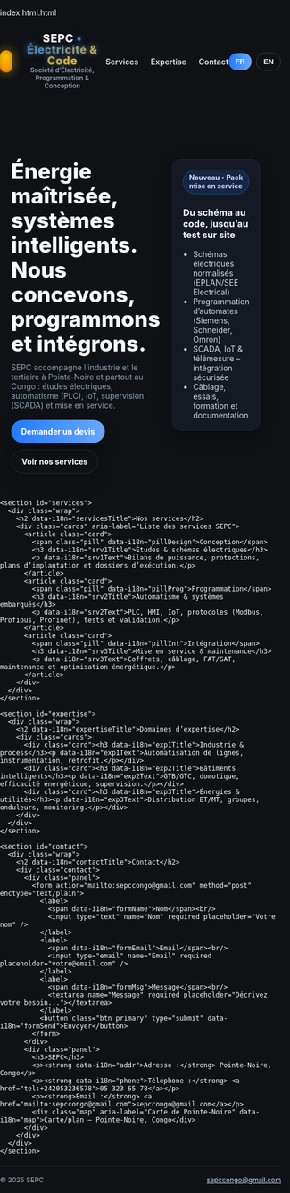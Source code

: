 [index.html.html](https://github.com/user-attachments/files/21782255/index.html.html)
<!DOCTYPE html>
<html lang="fr">
<head>
  <meta charset="UTF-8" />
  <meta name="viewport" content="width=device-width, initial-scale=1" />
  <title>SEPC – Société d’Électricité, Programmation & Conception</title>
  <meta name="description" content="SEPC : Électricité, programmation industrielle, conception et intégration à Pointe‑Noire, Congo. FR/EN." />
  <style>
    :root{
      --bg:#0f1115; --panel:#151923; --muted:#8da2b0; --white:#f8fafc;
      --blue:#1f7bff; --yellow:#FFC107; --radius:16px; --shadow:0 10px 26px rgba(0,0,0,.25);
    }
    *{box-sizing:border-box}
    html,body{margin:0;padding:0;background:var(--bg);color:var(--white);
      font-family: Inter, system-ui, -apple-system, Segoe UI, Roboto, sans-serif}
    img{max-width:100%;display:block}
    a{color:inherit;text-decoration:none}
    .wrap{max-width:1160px;margin:0 auto;padding:0 20px}

    header{position:sticky;top:0;z-index:10;background:linear-gradient(180deg,#0f1115 70%,rgba(15,17,21,.6));
      border-bottom:1px solid rgba(255,255,255,.06);backdrop-filter:saturate(160%) blur(6px)}
    .bar{display:flex;align-items:center;justify-content:space-between;padding:14px 0 12px}
    .logo{display:flex;align-items:center;gap:12px}
    .bolt{width:40px;height:40px;border-radius:12px;background:radial-gradient(circle at 28% 28%,var(--yellow),#ff8c00);
      box-shadow:0 0 18px rgba(255,193,7,.55), inset 0 0 10px rgba(0,0,0,.25);position:relative}
    .bolt:before{content:"";position:absolute;left:50%;top:48%;transform:translate(-50%,-50%) rotate(-12deg);
      width:0;height:0;border-left:10px solid transparent;border-right:10px solid transparent;border-top:22px solid #111}
    .bolt:after{content:"";position:absolute;left:50%;top:46%;transform:translate(-50%,-50%) rotate(-12deg);
      width:0;height:0;border-left:8px solid transparent;border-right:8px solid transparent;border-top:18px solid var(--white)}
    .logotype{font-weight:800;letter-spacing:.6px;font-size:1.25rem;line-height:1}
    .brand{background:linear-gradient(90deg,var(--blue),var(--yellow));-webkit-background-clip:text;-webkit-text-fill-color:transparent;
      text-shadow:0 0 16px rgba(31,123,255,.45),0 0 10px rgba(255,193,7,.35)}
    nav{display:flex;gap:22px;font-weight:600}
    nav a{opacity:.9} nav a:hover{opacity:1;color:var(--yellow)}
    .lang{display:flex;gap:8px;align-items:center}
    .lang button{background:#0000;border:1px solid rgba(255,255,255,.18);color:var(--white);padding:8px 12px;border-radius:999px;font-weight:700}
    .lang button.active{background:linear-gradient(90deg,var(--blue),#6aa8ff);border:none}

    .hero{padding:56px 0 32px}
    .grid{display:grid;grid-template-columns:1.2fr .8fr;gap:22px}
    h1{font-size:2.4rem;line-height:1.15;margin:0 0 12px;font-weight:800}
    p.lead{color:var(--muted);margin:0 0 18px}
    .cta{display:flex;gap:12px;flex-wrap:wrap}
    .btn{padding:12px 18px;border-radius:999px;font-weight:700;border:1px solid rgba(255,255,255,.1);box-shadow:var(--shadow)}
    .btn.primary{background:linear-gradient(90deg,var(--blue),#6aa8ff);color:#fff;border:none}
    .btn.ghost{background:transparent;color:#fff}

    section{padding:26px 0}
    h2{margin:0 0 12px}
    .cards{display:grid;grid-template-columns:repeat(3,1fr);gap:16px}
    .card{background:var(--panel);border:1px solid rgba(255,255,255,.06);border-radius:var(--radius);padding:18px;box-shadow:var(--shadow)}
    .pill{display:inline-block;padding:6px 10px;border-radius:999px;background:rgba(31,123,255,.15);border:1px solid rgba(31,123,255,.35);font-size:.78rem;color:#cfe0ff;font-weight:700}
    ul{margin:8px 0 0;padding:0 0 0 18px;color:#cfd7df}

    .contact{display:grid;grid-template-columns:1fr 1fr;gap:16px;margin-top:12px}
    .panel{background:var(--panel);border:1px solid rgba(255,255,255,.06);border-radius:var(--radius);padding:18px;box-shadow:var(--shadow)}
    .map{height:220px;border-radius:14px;background:linear-gradient(45deg,#0b1220,#10213a);display:flex;align-items:center;justify-content:center;color:#89a3b8;border:1px dashed rgba(255,255,255,.14)}

    footer{margin-top:20px;border-top:1px solid rgba(255,255,255,.06);color:#a8b5c3}
    .foot{display:flex;gap:16px;justify-content:space-between;align-items:center;padding:16px 0;font-size:.9rem}
    .foot a{color:#cfe0ff;text-decoration:underline}

    form{display:grid;gap:10px}
    input, textarea{width:100%;padding:12px 14px;border-radius:12px;border:1px solid rgba(255,255,255,.18);background:#0e121a;color:var(--white)}
    textarea{min-height:120px;resize:vertical}

    @media (max-width: 920px){
      .grid{grid-template-columns:1fr}
      .cards{grid-template-columns:1fr}
      .contact{grid-template-columns:1fr}
      h1{font-size:2rem}
    }
  </style>
</head>
<body>
  <header>
    <div class="wrap bar">
      <a href="#" class="logo" aria-label="SEPC Accueil">
        <span class="bolt" aria-hidden="true"></span>
        <div>
          <div class="logotype">SEPC <span class="brand">• <span data-i18n="taglineShort">Électricité & Code</span></span></div>
          <span class="tag" style="display:block;font-weight:600;font-size:.72rem;color:#8da2b0" data-i18n="subtitle">
            Société d’Électricité, Programmation & Conception
          </span>
        </div>
      </a>
      <nav>
        <a href="#services" data-i18n="navServices">Services</a>
        <a href="#expertise" data-i18n="navExpertise">Expertise</a>
        <a href="#contact" data-i18n="navContact">Contact</a>
      </nav>
      <div class="lang">
        <button id="btn-fr" class="active" aria-label="Français">FR</button>
        <button id="btn-en" aria-label="English">EN</button>
      </div>
    </div>
  </header>

  <main>
    <section class="hero">
      <div class="wrap grid">
        <div>
          <h1 data-i18n="heroTitle">Énergie maîtrisée, systèmes intelligents.<br/>Nous concevons, programmons et intégrons.</h1>
          <p class="lead" data-i18n="heroLead">
            SEPC accompagne l’industrie et le tertiaire à Pointe‑Noire et partout au Congo : études électriques, automatisme (PLC),
            IoT, supervision (SCADA) et mise en service.
          </p>
          <div class="cta">
            <a class="btn primary" href="#contact" data-i18n="ctaQuote">Demander un devis</a>
            <a class="btn ghost" href="#services" data-i18n="ctaServices">Voir nos services</a>
          </div>
        </div>
        <div>
          <div class="panel">
            <span class="pill" data-i18n="badgeNew">Nouveau • Pack mise en service</span>
            <h3 data-i18n="panelTitle">Du schéma au code, jusqu’au test sur site</h3>
            <ul>
              <li data-i18n="li1">Schémas électriques normalisés (EPLAN/SEE Electrical)</li>
              <li data-i18n="li2">Programmation d’automates (Siemens, Schneider, Omron)</li>
              <li data-i18n="li3">SCADA, IoT & télémesure – intégration sécurisée</li>
              <li data-i18n="li4">Câblage, essais, formation et documentation</li>
            </ul>
          </div>
        </div>
      </div>
    </section>

    <section id="services">
      <div class="wrap">
        <h2 data-i18n="servicesTitle">Nos services</h2>
        <div class="cards" aria-label="Liste des services SEPC">
          <article class="card">
            <span class="pill" data-i18n="pillDesign">Conception</span>
            <h3 data-i18n="srv1Title">Études & schémas électriques</h3>
            <p data-i18n="srv1Text">Bilans de puissance, protections, plans d’implantation et dossiers d’exécution.</p>
          </article>
          <article class="card">
            <span class="pill" data-i18n="pillProg">Programmation</span>
            <h3 data-i18n="srv2Title">Automatisme & systèmes embarqués</h3>
            <p data-i18n="srv2Text">PLC, HMI, IoT, protocoles (Modbus, Profibus, Profinet), tests et validation.</p>
          </article>
          <article class="card">
            <span class="pill" data-i18n="pillInt">Intégration</span>
            <h3 data-i18n="srv3Title">Mise en service & maintenance</h3>
            <p data-i18n="srv3Text">Coffrets, câblage, FAT/SAT, maintenance et optimisation énergétique.</p>
          </article>
        </div>
      </div>
    </section>

    <section id="expertise">
      <div class="wrap">
        <h2 data-i18n="expertiseTitle">Domaines d’expertise</h2>
        <div class="cards">
          <div class="card"><h3 data-i18n="exp1Title">Industrie & process</h3><p data-i18n="exp1Text">Automatisation de lignes, instrumentation, retrofit.</p></div>
          <div class="card"><h3 data-i18n="exp2Title">Bâtiments intelligents</h3><p data-i18n="exp2Text">GTB/GTC, domotique, efficacité énergétique, supervision.</p></div>
          <div class="card"><h3 data-i18n="exp3Title">Énergies & utilités</h3><p data-i18n="exp3Text">Distribution BT/MT, groupes, onduleurs, monitoring.</p></div>
        </div>
      </div>
    </section>

    <section id="contact">
      <div class="wrap">
        <h2 data-i18n="contactTitle">Contact</h2>
        <div class="contact">
          <div class="panel">
            <form action="mailto:sepccongo@gmail.com" method="post" enctype="text/plain">
              <label>
                <span data-i18n="formName">Nom</span><br/>
                <input type="text" name="Nom" required placeholder="Votre nom" />
              </label>
              <label>
                <span data-i18n="formEmail">Email</span><br/>
                <input type="email" name="Email" required placeholder="votre@email.com" />
              </label>
              <label>
                <span data-i18n="formMsg">Message</span><br/>
                <textarea name="Message" required placeholder="Décrivez votre besoin..."></textarea>
              </label>
              <button class="btn primary" type="submit" data-i18n="formSend">Envoyer</button>
            </form>
          </div>
          <div class="panel">
            <h3>SEPC</h3>
            <p><strong data-i18n="addr">Adresse :</strong> Pointe‑Noire, Congo</p>
            <p><strong data-i18n="phone">Téléphone :</strong> <a href="tel:+242053236578">05 323 65 78</a></p>
            <p><strong>Email :</strong> <a href="mailto:sepccongo@gmail.com">sepccongo@gmail.com</a></p>
            <div class="map" aria-label="Carte de Pointe-Noire" data-i18n="map">Carte/plan – Pointe‑Noire, Congo</div>
          </div>
        </div>
      </div>
    </section>
  </main>

  <footer>
    <div class="wrap foot">
      <small>© 2025 SEPC</small>
      <small><a href="mailto:sepccongo@gmail.com">sepccongo@gmail.com</a></small>
    </div>
  </footer>

  <script>
    const dict = {
      fr: {
        taglineShort: "Électricité & Code",
        subtitle: "Société d’Électricité, Programmation & Conception",
        navServices: "Services", navExpertise: "Expertise", navContact: "Contact",
        heroTitle: "Énergie maîtrisée, systèmes intelligents.<br/>Nous concevons, programmons et intégrons.",
        heroLead: "SEPC accompagne l’industrie et le tertiaire à Pointe‑Noire et partout au Congo : études électriques, automatisme (PLC), IoT, supervision (SCADA) et mise en service.",
        ctaQuote: "Demander un devis", ctaServices: "Voir nos services",
        badgeNew: "Nouveau • Pack mise en service", panelTitle: "Du schéma au code, jusqu’au test sur site",
        li1: "Schémas électriques normalisés (EPLAN/SEE Electrical)", li2: "Programmation d’automates (Siemens, Schneider, Omron)",
        li3: "SCADA, IoT & télémesure – intégration sécurisée", li4: "Câblage, essais, formation et documentation",
        servicesTitle: "Nos services", pillDesign:"Conception", pillProg:"Programmation", pillInt:"Intégration",
        srv1Title:"Études & schémas électriques", srv1Text:"Bilans de puissance, protections, plans d’implantation et dossiers d’exécution.",
        srv2Title:"Automatisme & systèmes embarqués", srv2Text:"PLC, HMI, IoT, protocoles (Modbus, Profibus, Profinet), tests et validation.",
        srv3Title:"Mise en service & maintenance", srv3Text:"Coffrets, câblage, FAT/SAT, maintenance et optimisation énergétique.",
        expertiseTitle:"Domaines d’expertise", exp1Title:"Industrie & process", exp1Text:"Automatisation de lignes, instrumentation, retrofit.",
        exp2Title:"Bâtiments intelligents", exp2Text:"GTB/GTC, domotique, efficacité énergétique, supervision.",
        exp3Title:"Énergies & utilités", exp3Text:"Distribution BT/MT, groupes, onduleurs, monitoring.",
        contactTitle:"Contact", formName:"Nom", formEmail:"Email", formMsg:"Message", formSend:"Envoyer",
        addr:"Adresse :", phone:"Téléphone :", map:"Carte/plan – Pointe‑Noire, Congo"
      },
      en: {
        taglineShort: "Electricity & Code",
        subtitle: "Electrical, Programming & Design Company",
        navServices: "Services", navExpertise: "Expertise", navContact: "Contact",
        heroTitle: "Controlled energy, smart systems.<br/>We design, program and integrate.",
        heroLead: "SEPC supports industry and commercial buildings in Pointe‑Noire and across Congo: electrical design, PLC automation, IoT, SCADA and commissioning.",
        ctaQuote: "Request a quote", ctaServices: "See our services",
        badgeNew: "New • Commissioning Pack", panelTitle: "From schematics to code, through on‑site testing",
        li1: "Standard-compliant wiring diagrams (EPLAN/SEE Electrical)", li2: "PLC programming (Siemens, Schneider, Omron)",
        li3: "SCADA, IoT & telemetry – secure integration", li4: "Wiring, testing, training and documentation",
        servicesTitle: "Our Services", pillDesign:"Design", pillProg:"Programming", pillInt:"Integration",
        srv1Title:"Electrical studies & schematics", srv1Text:"Load calculations, protection selection, layout plans and as‑built files.",
        srv2Title:"Automation & embedded systems", srv2Text:"PLC, HMI, IoT, protocols (Modbus, Profibus, Profinet), tests and validation.",
        srv3Title:"Commissioning & maintenance", srv3Text:"Enclosures, wiring, FAT/SAT, maintenance and energy optimization.",
        expertiseTitle:"Areas of Expertise", exp1Title:"Industry & processes", exp1Text:"Line automation, instrumentation, retrofits.",
        exp2Title:"Smart buildings", exp2Text:"BMS, home automation, energy efficiency and supervision.",
        exp3Title:"Energy & utilities", exp3Text:"LV/MV distribution, gensets, UPS, monitoring.",
        contactTitle:"Contact", formName:"Name", formEmail:"Email", formMsg:"Message", formSend:"Send",
        addr:"Address:", phone:"Phone:", map:"Map/plan – Pointe‑Noire, Congo"
      }
    };

    function setLang(lang){
      const t = dict[lang];
      document.querySelectorAll("[data-i18n]").forEach(el=>{
        const key = el.getAttribute("data-i18n");
        if(t[key]) el.innerHTML = t[key];
      });
      document.getElementById("btn-fr").classList.toggle("active", lang==="fr");
      document.getElementById("btn-en").classList.toggle("active", lang==="en");
      document.documentElement.lang = lang;
      localStorage.setItem("sepc_lang", lang);
    }
    document.getElementById("btn-fr").addEventListener("click",()=>setLang("fr"));
    document.getElementById("btn-en").addEventListener("click",()=>setLang("en"));
    setLang(localStorage.getItem("sepc_lang")||"fr");
  </script>
</body>
</html>
